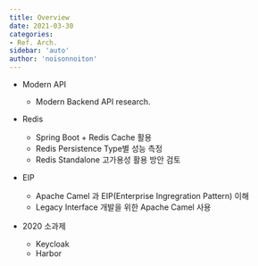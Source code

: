 ```yaml
---
title: Overview
date: 2021-03-30
categories: 
- Ref. Arch.
sidebar: 'auto'
author: 'noisonnoiton'
---
```


- Modern API
  - Modern Backend API research.

- Redis
  - Spring Boot + Redis Cache 활용
  - Redis Persistence Type별 성능 측정
  - Redis Standalone 고가용성 활용 방안 검토

- EIP
  - Apache Camel 과 EIP(Enterprise Ingregration Pattern) 이해
  - Legacy Interface 개발을 위한 Apache Camel 사용

- 2020 소과제
  - Keycloak
  - Harbor

<Comment />
